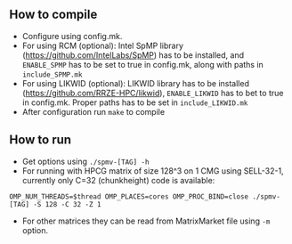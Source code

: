 ## How to compile
* Configure using config.mk. 
* For using RCM (optional): Intel SpMP library (https://github.com/IntelLabs/SpMP) has to be installed, and `ENABLE_SPMP` has to be set to true in config.mk, along with paths in `include_SPMP.mk`
* For using LIKWID (optional): LIKWID library has to be installed (https://github.com/RRZE-HPC/likwid), `ENABLE_LIKWID` has to bet to true in config.mk. Proper paths has to be set in `include_LIKWID.mk`
* After configuration run `make` to compile


## How to run
* Get options using `./spmv-[TAG] -h`
* For running with HPCG matrix of size 128^3 on 1 CMG using SELL-32-1, currently only C=32 (chunkheight) code is available:
```
OMP_NUM_THREADS=$thread OMP_PLACES=cores OMP_PROC_BIND=close ./spmv-[TAG] -S 128 -C 32 -Z 1
```
* For other matrices they can be read from MatrixMarket file using `-m` option.
